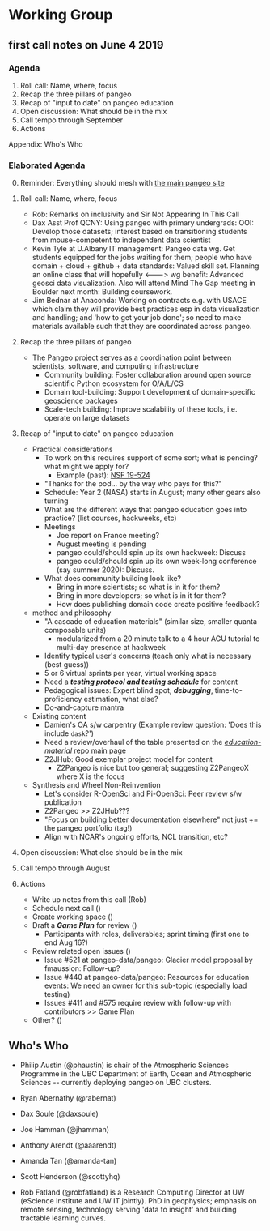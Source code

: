 # Working Group 

## first call notes on June 4 2019

### Agenda

1. Roll call: Name, where, focus
2. Recap the three pillars of pangeo
3. Recap of "input to date" on pangeo education
4. Open discussion: What should be in the mix
5. Call tempo through September
6. Actions

Appendix: Who's Who

### Elaborated Agenda

0. Reminder: Everything should mesh with [the main pangeo site](http://pangeo.io/)
1. Roll call: Name, where, focus
    - Rob: Remarks on inclusivity and Sir Not Appearing In This Call
    
    * Dax Asst Prof QCNY: Using pangeo with primary undergrads: OOI: Develop those datasets; interest based on transitioning students from mouse-competent to independent data scientist
    * Kevin Tyle at U.Albany IT management: Pangeo data wg. Get students equipped for the jobs waiting for them; people who have domain + cloud + github + data standards: Valued skill set. Planning an online class that will hopefully <---> wg benefit: Advanced geosci data visualization. Also will attend Mind The Gap meeting in Boulder next month: Building coursework. 
    * Jim Bednar at Anaconda: Working on contracts e.g. with USACE which claim they will provide best practices esp in data visualization and handling; and 'how to get your job done'; so need to make materials available such that they are coordinated across pangeo. 
2. Recap the three pillars of pangeo
    - The Pangeo project serves as a coordination point between scientists, software, and computing infrastructure 
      - Community building: Foster collaboration around open source scientific Python ecosystem for O/A/L/CS
      - Domain tool-building: Support development of domain-specific geoscience packages
      - Scale-tech building: Improve scalability of these tools, i.e. operate on large datasets
3. Recap of "input to date" on pangeo education
    - Practical considerations
      - To work on this requires support of some sort; what is pending? what might we apply for?
        - Example (past): [NSF 19-524](https://www.nsf.gov/publications/pub_summ.jsp?WT.z_pims_id=505342&ods_key=nsf19524)
      - "Thanks for the pod... by the way who pays for this?"
      - Schedule: Year 2 (NASA) starts in August; many other gears also turning
      - What are the different ways that pangeo education goes into practice? (list courses, hackweeks, etc)
      - Meetings
        - Joe report on France meeting?
        - August meeting is pending
        - pangeo could/should spin up its own hackweek: Discuss
        - pangeo could/should spin up its own week-long conference (say summer 2020): Discuss.
      - What does community building look like? 
        - Bring in more scientists; so what is in it for them?
        - Bring in more developers; so what is in it for them?
        - How does publishing domain code create positive feedback?
    - method and philosophy
      - "A cascade of education materials" (similar size, smaller quanta composable units)
        - modularized from a 20 minute talk to a 4 hour AGU tutorial to multi-day presence at hackweek 
      - Identify typical user's concerns (teach only what is necessary (best guess))
      - 5 or 6 virtual sprints per year, virtual working space
      - Need a ***testing protocol and testing schedule*** for content
      - Pedagogical issues: Expert blind spot, ***debugging***, time-to-proficiency estimation, what else?
      - Do-and-capture mantra
    - Existing content
      - Damien's OA s/w carpentry (Example review question: 'Does this include `dask`?')
      - Need a review/overhaul of the table presented on the 
[*education-material* repo main page](https://github.com/pangeo-data/education-material)
      - Z2JHub: Good exemplar project model for content
        - Z2Pangeo is nice but too general; suggesting Z2PangeoX where X is the focus
    - Synthesis and Wheel Non-Reinvention
      - Let's consider R-OpenSci and Pi-OpenSci: Peer review s/w publication
      - Z2Pangeo >> Z2JHub???
      - "Focus on building better documentation elsewhere" not just += the pangeo portfolio (tag!)
      - Align with NCAR's ongoing efforts, NCL transition, etc?
4. Open discussion: What else should be in the mix
5. Call tempo through August
6. Actions
    - Write up notes from this call (Rob)
    - Schedule next call ()
    - Create working space ()
    - Draft a ***Game Plan*** for review ()
      - Participants with roles, deliverables; sprint timing (first one to end Aug 16?)
    - Review related open issues ()
      - Issue #521 at pangeo-data/pangeo: Glacier model proposal by fmaussion: Follow-up?
      - Issue #440 at pangeo-data/pangeo: Resources for education events: We need an owner for this sub-topic (especially load testing)
      - Issues #411 and #575 require review with follow-up with contributors >> Game Plan
    - Other? ()

## Who's Who

* Philip Austin (@phaustin) is chair of the Atmospheric Sciences Programme in the UBC Department of Earth, Ocean and Atmospheric Sciences -- currently deploying pangeo on UBC clusters.

* Ryan Abernathy (@rabernat)

* Dax Soule (@daxsoule)

* Joe Hamman (@jhamman)

* Anthony Arendt (@aaarendt)

* Amanda Tan (@amanda-tan) 

* Scott Henderson (@scottyhq)

* Rob Fatland (@robfatland) is a Research Computing Director at UW (eScience Institute and UW IT jointly). PhD in geophysics; emphasis on remote sensing, technology serving 'data to insight' and building tractable learning curves. 
